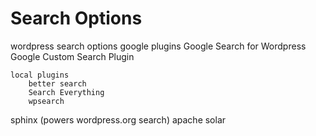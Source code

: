 # Search Options

wordpress search options google plugins Google Search for Wordpress Google
Custom Search Plugin

    local plugins
    	better search
    	Search Everything
    	wpsearch

sphinx (powers wordpress.org search) apache solar
